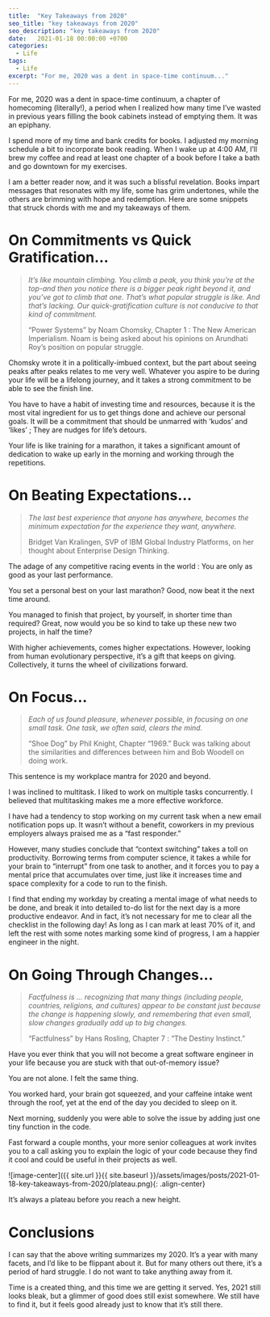 ```yaml
---
title:  "Key Takeaways from 2020"
seo_title: "key takeaways from 2020"
seo_description: "key takeaways from 2020"
date:   2021-01-18 00:00:00 +0700
categories:
  - Life
tags:
  - Life
excerpt: "For me, 2020 was a dent in space-time continuum..."
---
```


For me, 2020 was a dent in space-time continuum, a chapter of homecoming (literally!), a period when I realized how many time I’ve wasted in previous years filling the book cabinets instead of emptying them. It was an epiphany.

I spend more of my time and bank credits for books. I adjusted my morning schedule a bit to incorporate book reading. When I wake up at 4:00 AM, I’ll brew my coffee and read at least one chapter of a book before I take a bath and go downtown for my exercises.

I am a better reader now, and it was such a blissful revelation. Books impart messages that resonates with my life, some has grim undertones, while the others are brimming with hope and redemption. Here are some snippets that struck chords with me and my takeaways of them.

# On Commitments vs Quick Gratification...
> _It’s like mountain climbing. You climb a peak, you think you’re at the top-and then you notice there is a bigger peak right beyond it, and you’ve got to climb that one. That’s what popular struggle is like. And that’s lacking. Our quick-gratification culture is not conducive to that kind of commitment._
> 
> “Power Systems” by Noam Chomsky, Chapter 1 : The New American Imperialism. Noam is being asked about his opinions on Arundhati Roy’s position on popular struggle.

Chomsky wrote it in a politically-imbued context, but the part about seeing peaks after peaks relates to me very well. Whatever you aspire to be during your life will be a lifelong journey, and it takes a strong commitment to be able to see the finish line.

You have to have a habit of investing time and resources, because it is the most vital ingredient for us to get things done and achieve our personal goals. It will be a commitment that should be unmarred with ‘kudos’ and ‘likes’ ; They are nudges for life’s detours.

Your life is like training for a marathon, it takes a significant amount of dedication to wake up early in the morning and working through the repetitions.

# On Beating Expectations...
> _The last best experience that anyone has anywhere, becomes the minimum expectation for the experience they want, anywhere._
> 
> Bridget Van Kralingen, SVP of IBM Global Industry Platforms, on her thought about Enterprise Design Thinking.

The adage of any competitive racing events in the world : You are only as good as your last performance.

You set a personal best on your last marathon? Good, now beat it the next time around.

You managed to finish that project, by yourself, in shorter time than required? Great, now would you be so kind to take up these new two projects, in half the time?

With higher achievements, comes higher expectations. However, looking from human evolutionary perspective, it’s a gift that keeps on giving. Collectively, it turns the wheel of civilizations forward.

# On Focus...
> _Each of us found pleasure, whenever possible, in focusing on one small task. One task, we often said, clears the mind._
> 
> “Shoe Dog” by Phil Knight, Chapter “1969.” Buck was talking about the similarities and differences between him and Bob Woodell on doing work.

This sentence is my workplace mantra for 2020 and beyond.

I was inclined to multitask. I liked to work on multiple tasks concurrently. I believed that multitasking makes me a more effective workforce.

I have had a tendency to stop working on my current task when a new email notification pops up. It wasn’t without a benefit, coworkers in my previous employers always praised me as a “fast responder.”

However, many studies conclude that “context switching” takes a toll on productivity. Borrowing terms from computer science, it takes a while for your brain to “interrupt” from one task to another, and it forces you to pay a mental price that accumulates over time, just like it increases time and space complexity for a code to run to the finish.

I find that ending my workday by creating a mental image of what needs to be done, and break it into detailed to-do list for the next day is a more productive endeavor. And in fact, it’s not necessary for me to clear all the checklist in the following day! As long as I can mark at least 70% of it, and left the rest with some notes marking some kind of progress, I am a happier engineer in the night.

# On Going Through Changes...
> _Factfulness is … recognizing that many things (including people, countries, religions, and cultures) appear to be constant just because the change is happening slowly, and remembering that even small, slow changes gradually add up to big changes._
> 
> “Factfulness” by Hans Rosling, Chapter 7 : “The Destiny Instinct.”

Have you ever think that you will not become a great software engineer in your life because you are stuck with that out-of-memory issue?

You are not alone. I felt the same thing.

You worked hard, your brain got squeezed, and your caffeine intake went through the roof, yet at the end of the day you decided to sleep on it.

Next morning, suddenly you were able to solve the issue by adding just one tiny function in the code.

Fast forward a couple months, your more senior colleagues at work invites you to a call asking you to explain the logic of your code because they find it cool and could be useful in their projects as well.

![image-center]({{ site.url }}{{ site.baseurl }}/assets/images/posts/2021-01-18-key-takeaways-from-2020/plateau.png){: .align-center}

It’s always a plateau before you reach a new height.

# Conclusions
I can say that the above writing summarizes my 2020. It’s a year with many facets, and I’d like to be flippant about it. But for many others out there, it’s a period of hard struggle. I do not want to take anything away from it.

Time is a created thing, and this time we are getting it served. Yes, 2021 still looks bleak, but a glimmer of good does still exist somewhere. We still have to find it, but it feels good already just to know that it’s still there.